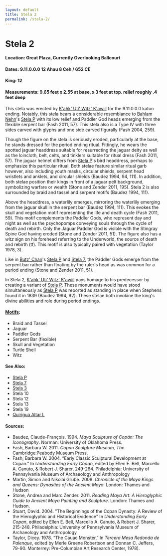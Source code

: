 ```yaml
---
layout: default
title: Stela 2
permalink: /stela-2/
---
```


# Stela 2

#### <strong>Location</strong>: Great Plaza, Currently Overlooking Ballcourt
#### <strong>Dates</strong>: 9.11.0.0.0 12 Ahau 8 Ceh / 652 CE
#### <strong>King</strong>: 12
#### <strong>Measurements</strong>: 9.65 feet x 2.55 at base, x 3 feet at top. relief roughly .4 feet deep

This stela was erected by <a href="{{site.baseurl}}/kahk-uti-witz-kawiil">K'ahk' Uti' Witz' K'awiil</a> for the 9.11.0.0.0 katun ending. Notably, this stela bears a considerable resemblance to <a href="{{site.baseurl}}/bahlam-nehn">Bahlam Nehn</a>'s <a href="{{site.baseurl}}/stela-p">Stela P</a> with its low relief and Paddler God heads emerging from the flexible serpent bar (Fash 2011, 57). This stela also is a Type IV with three sides carved with glyphs and one side carved figurally (Fash 2004, 259).

Though the figure on the stela is seriously eroded, particularly at the base, he stands dressed for the period ending ritual. Fittingly, he wears the spotted jaguar headdress suitable for resurrecting the jaguar deity as well as the loincloth, belt, celts, and tinklers suitable for ritual dress (Fash 2011, 57). The jaguar helmet differs from <a href="{{site.baseurl}}/stela-p">Stela P</a>'s bird headdress, perhaps to emphasize this particular ritual. Both stelae feature similar ritual garb however, also including youth masks, circular shields, serpent head wristlets and anklets, and circular shields (Baudez 1994, 94, 111). In addition, both stelae position their kings in front of a jaguar pelt background, symbolizing warfare or wealth (Stone and Zender 2011, 195). Stela 2 is also surrounded by braid and tassel and serpent motifs (Baudez 1994, 111).  

Above the headdress, a waterlily emerges, mirroring the waterlily emerging from the jaguar skull in the serpent bar (Baudez 1994, 111). This evokes the skull and vegetation motif representing the life and death cycle (Fash 2011, 59). This motif complements the Paddler Gods, who represent day and night as well as the psychopomps conveying souls through the cycle of death and rebirth. Only the Jaguar Paddler God is visible with the Stingray Spine God having eroded (Stone and Zender 2011, 51). The figure also has a <em>witz</em> sign on his forehead referring to the Underworld, the source of death and rebirth (tf). This motif is also typically paired with vegetation (Taylor 1978, 3).

Like in <a href="{{site.baseurl}}/butz-chan">Butz' Chan</a>'s <a href="{{site.baseurl}}/stela-p">Stela P</a> and <a href="{{site.baseurl}}/stela-7">Stela 7</a>, the Paddler Gods emerge from the serpent bar rather than floating by the ruler's head as was common for a period ending (Stone and Zender 2011, 51).

In Stela 2, <a href="{{site.baseurl}}/kahk-uti-witz-kawiil">K'ahk' Uti' Witz' K'awiil</a> pays homage to his predecessor by creating a variant of <a href="{{site.baseurl}}/stela-p">Stela P</a>. These monuments would have stood simultaneously as <a href="{{site.baseurl}}/stela-p">Stela P</a> was reported as standing in place when Stephens found it in 1839 (Baudez 1994, 92). These stelae both invokine the king's divine abilities and role during period endings.

#### <strong><a href="{{site.baseurl}}/motif-glossary">Motifs</a></strong>:
<ul>
<li>Braid and Tassel</li>
<li>Jaguar</li>
<li>Paddler Gods</li>
<li>Serpent Bar (flexible)</li>
<li>Skull and Vegetation</li>
<li>Turtle Shell</li>
<li>Witz</li>
</ul>

#### <strong>See Also</strong>:
<ul>
<li><a href="{{site.baseurl}}/stela-p">Stela P</a></li>
<li><a href="{{site.baseurl}}/stela-7">Stela 7</a></li>
<li><a href="{{site.baseurl}}/stela-3">Stela 3</a></li>
<li>Stela 10</li>
<li>Stela 12</li>
<li>Stela 13</li>
<li>Stela 19</li>
<li><a href="{{site.baseurl}}/quirigua-altar-l">Quirigua Altar L</a></li>
</ul>

#### <strong>Sources</strong>:
<ul>
<li>Baudez, Claude-François. 1994. <cite>Maya Sculpture of Copán: The Iconography</cite>. Norman: University of Oklahoma Press.</li>
<li>Fash, Barbara W. 2011. <cite>Copan Sculpture Museum, The</cite>. Cambridge:Peabody Museum Press.</li>
<li>Fash, Barbara W. 2004. “Early Classic Sculptural Development at Copan.” In <cite>Understanding Early Copan</cite>, edited by Ellen E. Bell, Marcello A. Canuto, & Robert J. Sharer, 249-264. Philadelphia: University of Pennsylvania Museum of Archaeology and Anthropology</li>
<li>Martin, Simon and Nikolai Grube. 2008. <cite>Chronicle of the Maya Kings and
    Queens: Dynasties of the Ancient Maya.</cite> London: Thames and Hudson</li>
<li>Stone, Andrea and Marc Zender. 2011. <cite>Reading Maya Art: A Hieroglyphic Guide to Ancient Maya Painting and Sculpture</cite>. London: Thames and Hudson.</li>
<li>Stuart, David. 2004. "The Beginnings of the Copan Dynasty: A Review of the Hieroglyphic and Historical Evidence" In <cite>Understanding Early Copan</cite>, edited by Ellen E. Bell, Marcello A. Canuto, & Robert J. Sharer, 215-248. Philadelphia: University of Pennsylvania Museum of Archaeology and Anthropology</li>
<li>Taylor, Dicey. 1978. “The Cauac Monster,” In <cite>Tercera Mesa Redonda de Palenque</cite>, edited by Merle Greene Robertson and Donnan C. Jeffers, 79-90. Monterrey: Pre-Columbian Art Research Center, 1978).</li>
</ul>
